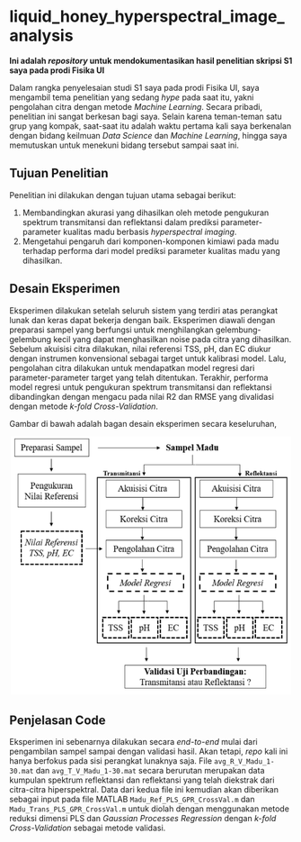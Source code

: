 # liquid_honey_hyperspectral_image_analysis
**Ini adalah <em>repository</em> untuk mendokumentasikan hasil penelitian skripsi S1 saya pada prodi Fisika UI**

Dalam rangka penyelesaian studi S1 saya pada prodi Fisika UI, saya mengambil tema penelitian yang sedang <em>hype</em> pada saat itu, yakni pengolahan citra dengan metode <em>Machine Learning</em>. Secara pribadi, penelitian ini sangat berkesan bagi saya. Selain karena teman-teman satu grup yang kompak, saat-saat itu adalah waktu pertama kali saya berkenalan dengan bidang keilmuan <em>Data Science</em> dan <em>Machine Learning</em>, hingga saya memutuskan untuk menekuni bidang tersebut sampai saat ini.
  
## Tujuan Penelitian
Penelitian ini dilakukan dengan tujuan utama sebagai berikut:
1. Membandingkan akurasi yang dihasilkan oleh metode pengukuran spektrum transmitansi dan reflektansi dalam prediksi parameter-parameter kualitas madu berbasis <em>hyperspectral imaging</em>.
2. Mengetahui pengaruh dari komponen-komponen kimiawi pada madu terhadap performa dari model prediksi parameter kualitas madu yang dihasilkan.

## Desain Eksperimen
Eksperimen dilakukan setelah seluruh sistem yang terdiri atas perangkat lunak dan keras dapat bekerja dengan baik. Eksperimen diawali dengan preparasi sampel yang berfungsi untuk menghilangkan gelembung-gelembung kecil yang dapat menghasilkan noise pada citra yang dihasilkan. Sebelum akuisisi citra dilakukan, nilai referensi TSS, pH, dan EC diukur dengan instrumen konvensional sebagai target untuk kalibrasi model. Lalu, pengolahan citra dilakukan untuk mendapatkan model regresi dari parameter-parameter target yang telah ditentukan. Terakhir, performa model regresi untuk pengukuran spektrum transmitansi dan reflektansi dibandingkan dengan mengacu pada nilai R2 dan RMSE yang divalidasi dengan metode <em>k-fold Cross-Validation</em>.

Gambar di bawah adalah bagan desain eksperimen secara keseluruhan, <br>
<p align="center"><img src="https://github.com/dioz95/liquid_honey_hyperspectral_image_analysis/blob/main/desain_eksperimen.png" width="500"></p>

## Penjelasan Code
Eksperimen ini sebenarnya dilakukan secara <em>end-to-end</em> mulai dari pengambilan sampel sampai dengan validasi hasil. Akan tetapi, <em>repo</em> kali ini hanya berfokus pada sisi perangkat lunaknya saja. File `avg_R_V_Madu_1-30.mat` dan `avg_T_V_Madu_1-30.mat` secara berurutan merupakan data kumpulan spektrum reflektansi dan reflektansi yang telah diekstrak dari citra-citra hiperspektral. Data dari kedua file ini kemudian akan diberikan sebagai input pada file MATLAB `Madu_Ref_PLS_GPR_CrossVal.m` dan `Madu_Trans_PLS_GPR_CrossVal.m` untuk diolah dengan menggunakan metode reduksi dimensi PLS dan <em>Gaussian Processes Regression</em> dengan <em>k-fold Cross-Validation</em> sebagai metode validasi.
